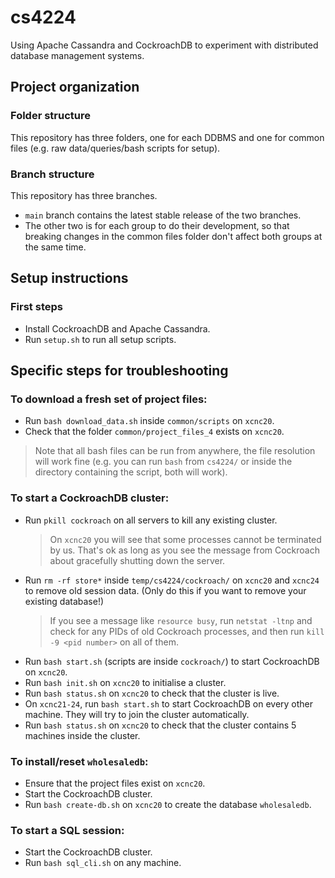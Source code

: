 # cs4224
Using Apache Cassandra and CockroachDB to experiment with distributed database management systems.

## Project organization
### Folder structure
This repository has three folders, one for each DDBMS and one for common files (e.g. raw data/queries/bash scripts for setup).

### Branch structure
This repository has three branches. 
- `main` branch contains the latest stable release of the two branches. 
- The other two is for each group to do their development, so that breaking changes in the common files folder don't affect both groups at the same time.

## Setup instructions
### First steps
- Install CockroachDB and Apache Cassandra.
- Run `setup.sh` to run all setup scripts.

## Specific steps for troubleshooting
### To download a fresh set of project files:
- Run `bash download_data.sh` inside `common/scripts` on `xcnc20`.
- Check that the folder `common/project_files_4` exists on `xcnc20`.

> Note that all bash files can be run from anywhere, the file resolution will work fine (e.g. you can run `bash` from `cs4224/` or inside the directory containing the script, both will work).


### To start a CockroachDB cluster:
- Run `pkill cockroach` on all servers to kill any existing cluster.
  > On `xcnc20` you will see that some processes cannot be terminated by us. That's ok as long as you see the message from Cockroach about gracefully shutting down the server.
- Run `rm -rf store*` inside `temp/cs4224/cockroach/` on `xcnc20` and `xcnc24` to remove old session data. (Only do this if you want to remove your existing database!)
  > If you see a message like `resource busy`, run `netstat -ltnp` and check for any PIDs of old Cockroach processes, and then run `kill -9 <pid number>` on all of them.
- Run `bash start.sh` (scripts are inside `cockroach/`) to start CockroachDB on `xcnc20`.
- Run `bash init.sh` on `xcnc20` to initialise a cluster.
- Run `bash status.sh` on `xcnc20` to check that the cluster is live.
- On `xcnc21-24`, run `bash start.sh` to start CockroachDB on every other machine. They will try to join the cluster automatically.
- Run `bash status.sh` on `xcnc20` to check that the cluster contains 5 machines inside the cluster.
  
### To install/reset `wholesaledb`:
- Ensure that the project files exist on `xcnc20`.
- Start the CockroachDB cluster.
- Run `bash create-db.sh` on `xcnc20` to create the database `wholesaledb`.
  
### To start a SQL session:
- Start the CockroachDB cluster.
- Run `bash sql_cli.sh` on any machine.